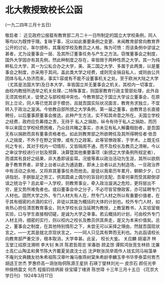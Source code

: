 # 北大教授致校长公函

(一九二四年三月十五日)

敬启者：
近见政府公报载有教育部二月二十一日所制定的国立大学校条例，同人等均以为既悖乎理。复昧于事，况以如此重要条例之变更、未闻教育部曾向教育界公开的讨论，率尔颁布，其蔑视学校及教员之人格，殊为可愤：而该条例中谬误之甚者，尤为设董事会一层、及其所订董事任务与产生之方法。窃惟董事会之制度，国外大学固亦有其先例，然此种制度之存在，率皆限于两种性质之大学。其一为纯粹私立大学，其一为公私合办之大学，美、英二国之大学、多属于此两类，以是董事会之制度，亦采用于其间。盖此类大学之经费，或则完全捐自私人，或则由公共团体与私人协济而来，事实1:容或有不能不设董事机关之处。至于欧洲大陆之大学（尤其是法国大学)及日本大学，率皆国立并无董事会之机关。其校内一切事宜，由校内教授所选举之机关处理、·二特殊事宜，则国家教育行政主管部处理，此外自无须其他机关，徒使之与部校相冲突也。今教育部之于国立大学设立董事会，在原则上立论，同人等已觉其谬于模仿，且就吾国实际状况面言，教育务求独立，不宜转入于政治之漩涡。今依教自部所颁之大学条例，第一届之董事，由教育总长直接聘任，以后董事原董事会推选，此种产生方法，实不知其命意之所在。夫国立学校之经费，政府应负筹措之责，无待于
私人之捐助，纵令有待于私人之捐助，而历年以来国立学校经费困难，乃众目共睹之事实，亦未见有私人解囊相肋者，是吾国无有以捐款而具有董事资格者也。如此则教育部之所欲聘任及其所得聘任者·依吾人之揣度，不外于在野之官僚，或有力之政客。此等官僚政客，于学术。上既无任何之专长，其对于校内一切情形，又皆隔阂不通，而不及校长及教员之清晰。今以之审议学校进行计划及预算、决算暨其他重要事项（新颁之大学条例所规定者），而谓其有良好之结果，非大愚即诬妄耳。况彼等素以政治活动为生涯，其所以欲厕身于教育界者，非曾上台者以此为逋逃数，即未上台者以此为制造场，一旦政治界中有活动之余地，又将弃其董事任务而他去。是徒以我辈历年累月，朝朝夕夕，口讲指划，手胼胝足之劳工，供其圆桌上偶尔的盲目的支配，吾辈何辜而受其颠倒谬误之统治乎？且此辈一入学校，则教育事业，牵入政治漩涡之危险，更将层出不穷，是又势所难免者也。或曰董事会中之分子，不必尽皆官僚政客，亦可延聘专门人材也。固然大学之外，专门人材大有人在，然专门人材之所以有重要价值者，在乎其有细密的点滴的实行，非徒以其能为概括的大体的计划也。校外专门人材，如肯热心担任清苦教育事业，则大学校长自当延聘为教授，上教室教书，入实验室做实验，口与学生直接相切磋，是诚为大学之幸事。若云概括的计划，可由校外专门人材主持，细密的实行，则以校内之校长及教员供其奔走，是又为本来价值矣。总之，董事会之制度，在其他特别情形之下，未尝无可以采择之理由，然就吾国现状言之，—一尤其是就北京现状言之，一一同人只见其有弊而无利也。为此函请校长向教育部严重交涉，根本取消，大学幸甚。此呈，
校长大鉴。
关应麟  胡濬济  林玉堂江绍原沈溯明  李大钊  朱洪  陈君哲周览  宋春肪  顾孟馀  谭熙鸿张竞生林损  沈兼士高仁山陶孟和黄节陈大齐戴夏吴虞沈士远  沈尹默张凤举周作人钱玄同马裕藻单不庵刘文典魏友枋朱希祖陈汉章叶瀚马衡燕树棠朱希龄李麟玉李书华李泰菜何育杰胡适王世杰  罗惠侨高一涵张贻侗陈源王星拱  石瑛丁燮林刘光一  皮宗石  颜任光李仲揆杨震文  何杰  程振钧徐炳昶  徐宝璜丁绪贤  陈世璋
十三年三月十五日
《花京大学日刊》
1924年3月17日

